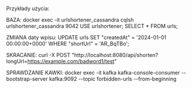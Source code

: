 Przykłady użycia:

BAZA:
docker exec -it urlshortener_cassandra cqlsh urlshortener_cassandra 9042
USE urlshortener;
SELECT * FROM urls;

ZMIANA daty wpisu:
UPDATE urls SET "createdAt" = '2024-01-01 00:00:00+0000' WHERE "shortUrl" = 'AR_BqTBo';

SKRACANIE:
curl -X POST "http://localhost:8080/api/shorten?longUrl=https://example.com/badword1/test"

SPRAWDZANIE KAWKI:
docker exec -it kafka kafka-console-consumer --bootstrap-server kafka:9092 --topic forbidden-urls --from-beginning
